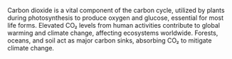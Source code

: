 Carbon dioxide is a vital component of the carbon cycle, utilized by plants during photosynthesis to produce oxygen and glucose, essential for most life forms. Elevated CO₂ levels from human activities contribute to global warming and climate change, affecting ecosystems worldwide. Forests, oceans, and soil act as major carbon sinks, absorbing CO₂ to mitigate climate change.